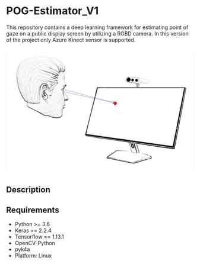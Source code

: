 # POG-Estimator_V1
This repository contains a deep learning framework for estimating point of gaze on a public display screen by utilizing a RGBD camera.
In this version of the project only Azure Kinect sensor is supported.


<p align="center">
  <img src="https://github.com/scvin2/POG-Estimator_V1/blob/master/Participant_gaze_example.jpg" width="500">
</p>

## Description


## Requirements
+ Python >= 3.6
+ Keras == 2.2.4
+ Tensorflow == 1.13.1
+ OpenCV-Python
+ pyk4a
+ Platform: Linux
